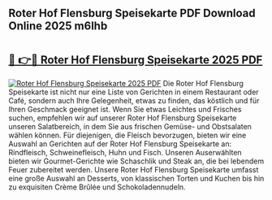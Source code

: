 ## Roter Hof Flensburg Speisekarte PDF Download Online 2025 m6lhb

# <h2><a href="http://gcb9wq.nevu.top/?p=Roter+Hof+Flensburg+Speisekarte">🔗 👉🔴 Roter Hof Flensburg Speisekarte 2025 PDF</a></h2>

[![Roter Hof Flensburg Speisekarte 2025 PDF](https://i.imgur.com/dBaPXMq.png)](http://gcb9wq.nevu.top/?p=Roter+Hof+Flensburg+Speisekarte)
Die Roter Hof Flensburg Speisekarte ist nicht nur eine Liste von Gerichten in einem Restaurant oder Café, sondern auch Ihre Gelegenheit, etwas zu finden, das köstlich und für Ihren Geschmack geeignet ist. Wenn Sie etwas Leichtes und Frisches suchen, empfehlen wir auf unserer Roter Hof Flensburg Speisekarte unseren Salatbereich, in dem Sie aus frischen Gemüse- und Obstsalaten wählen können. Für diejenigen, die Fleisch bevorzugen, bieten wir eine Auswahl an Gerichten auf der Roter Hof Flensburg Speisekarte an: Rindfleisch, Schweinefleisch, Huhn und Fisch. Unseren Auserwählten bieten wir Gourmet-Gerichte wie Schaschlik und Steak an, die bei lebendem Feuer zubereitet werden. Unsere Roter Hof Flensburg Speisekarte umfasst eine große Auswahl an Desserts, von klassischen Torten und Kuchen bis hin zu exquisiten Crème Brûlée und Schokoladennudeln.
